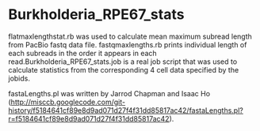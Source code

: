 Burkholderia_RPE67_stats
========================
flatmaxlengthstat.rb was used to calculate mean maximum subread length from PacBio fastq data file. fastqmaxlengths.rb prints individual length of each subreads in the order it appears in each read.Burkholderia_RPE67_stats.job is a real job script that was used to calculate statistics from the corresponding 4 cell data specified by the jobids.


fastaLengths.pl was written by Jarrod Chapman and Isaac Ho (http://misccb.googlecode.com/git-history/f5184641cf89e8d9ad071d27f4f31dd85817ac42/fastaLengths.pl?r=f5184641cf89e8d9ad071d27f4f31dd85817ac42).
